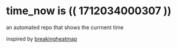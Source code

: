 # time_now is (( 1712034000307 ))

an automated repo that shows the currnent time

inspired by [breakingheatmap](https://github.com/breakingheatmap/breakingheatmap)